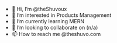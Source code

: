 - 👋 Hi, I’m @theShuvoux
- 👀 I’m interested in Products Management
- 🌱 I’m currently learning MERN
- 💞️ I’m looking to collaborate on (n/a)
- 📫 How to reach me @theshuvo.com

<!---
theShuvoux/theShuvoux is a ✨ special ✨ repository because its `README.md` (this file) appears on your GitHub profile.
You can click the Preview link to take a look at your changes.
--->
